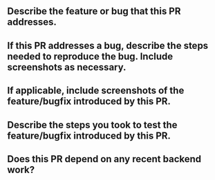 ## Describe the feature or bug that this PR addresses.

## If this PR addresses a bug, describe the steps needed to reproduce the bug. Include screenshots as necessary.

## If applicable, include screenshots of the feature/bugfix introduced by this PR.

## Describe the steps you took to test the feature/bugfix introduced by this PR.

## Does this PR depend on any recent backend work?
